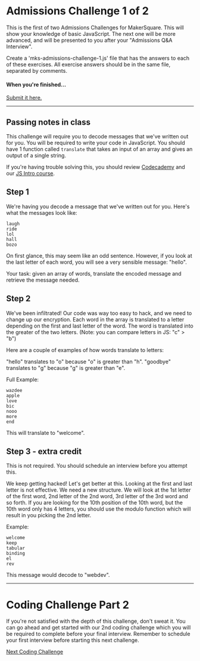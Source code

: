 # Admissions Challenge 1 of 2

This is the first of two Admissions Challenges for MakerSquare. This will show your knowledge of basic JavaScript. The next one will be more advanced, and will be presented to you after your "Admissions Q&A Interview".

Create a 'mks-admissions-challenge-1.js' file that has the answers to each of these exercises. All exercise answers should be in the same file, separated by comments. 

#### When you're finished...
[Submit it here.](https://makersquare.typeform.com/to/wdEmGQ)

----

## Passing notes in class

This challenge will require you to decode messages that we've written out for you. You will be required to write your code in JavaScript. You should have 1 function called `translate` that takes an input of an array and gives an output of a single string.

If you're having trouble solving this, you should review [Codecademy](http://www.codecademy.com/en/tracks/javascript) and our [JS Intro course](mks.io/js-intro).

## Step 1

We're having you decode a message that we've written out for you. Here's what the messages look like:

```text
laugh
ride
lol
hall
bozo
```

On first glance, this may seem like an odd sentence. However, if you look at the last letter of each word, you will see a very sensible message: "hello".

Your task: given an array of words, translate the encoded message and retrieve the message needed.


## Step 2

We've been infiltrated! Our code was way too easy to hack, and we need to change up our encryption. Each word in the array is translated to a letter depending on the first and last letter of the word. The word is translated into the greater of the two letters. (Note: you can compare letters in JS: "c" > "b")

Here are a couple of examples of how words translate to letters:

"hello" translates to "o" because "o" is greater than "h".
"goodbye" translates to "g" because "g" is greater than "e".

Full Example:

```text
wazdee
apple
love
bic
nooo
more
end
```

This will translate to "welcome".

## Step 3 - extra credit

This is not required. You should schedule an interview before you attempt this.

We keep getting hacked! Let's get better at this. Looking at the first and last letter is not effective. We need a new structure. We will look at the 1st letter of the first word, 2nd letter of the 2nd word, 3rd letter of the 3rd word and so forth. If you are looking for the 10th position of the 10th word, but the 10th word only has 4 letters, you should use the modulo function which will result in you picking the 2nd letter.

Example:

```text
welcome
keep
tabular
binding
el
rev
```

This message would decode to "webdev".

---

# Coding Challenge Part 2

If you're not satisfied with the depth of this challenge, don't sweat it. You can go ahead and get started with our 2nd coding challenge which you will be required to complete before your final interview. Remember to schedule your first interview before starting this next challenge.

[Next Coding Challenge](https://github.com/makersquare/admissions-challenge-2)